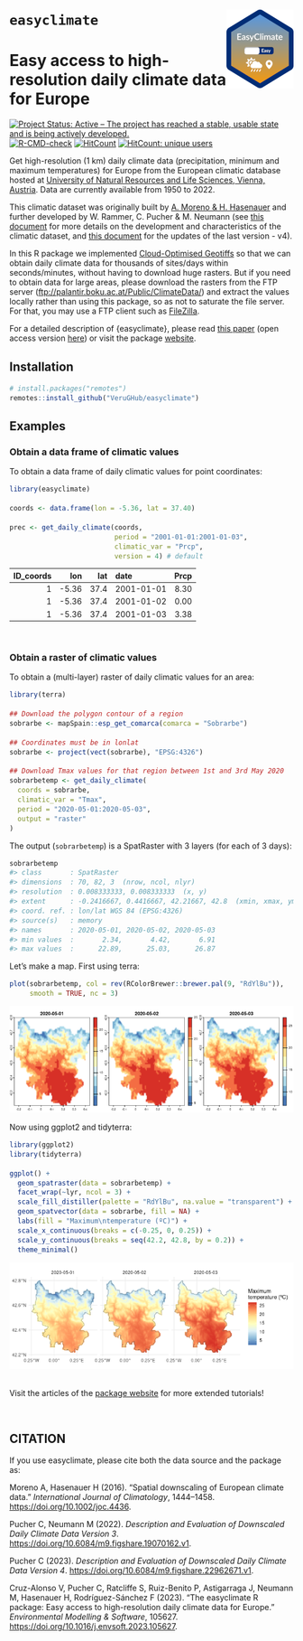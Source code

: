 
<!-- README.md is generated from README.Rmd. Please edit that file -->

# `easyclimate` <a href='https://verughub.github.io/easyclimate/'><img src="man/figures/easyclimate_logo_small.png" align="right" height="139"/></a>

# Easy access to high-resolution daily climate data for Europe

<!-- badges: start -->

[![Project Status: Active – The project has reached a stable, usable
state and is being actively
developed.](https://www.repostatus.org/badges/latest/active.svg)](https://www.repostatus.org/#active)
[![R-CMD-check](https://github.com/VeruGHub/easyclimate/actions/workflows/R-CMD-check.yaml/badge.svg)](https://github.com/VeruGHub/easyclimate/actions/workflows/R-CMD-check.yaml)
[![HitCount](https://hits.dwyl.com/VeruGHub/easyclimate.svg?style=flat-square)](https://hits.dwyl.com/VeruGHub/easyclimate)
[![HitCount: unique
users](https://hits.dwyl.com/VeruGHub/easyclimate.svg?style=flat-square&show=unique)](https://hits.dwyl.com/VeruGHub/easyclimate)
<!-- [![Codecov test coverage](https://codecov.io/gh/VeruGHub/easyclimate/branch/master/graph/badge.svg)](https://codecov.io/gh/VeruGHub/easyclimate?branch=master) -->

<!-- badges: end -->

Get high-resolution (1 km) daily climate data (precipitation, minimum
and maximum temperatures) for Europe from the European climatic database
hosted at [University of Natural Resources and Life Sciences, Vienna,
Austria](https://boku.ac.at/en/wabo/waldbau/wir-ueber-uns/daten). Data
are currently available from 1950 to 2022.

This climatic dataset was originally built by [A. Moreno & H.
Hasenauer](https://doi.org/10.1002/joc.4436) and further developed by W.
Rammer, C. Pucher & M. Neumann (see [this
document](https://github.com/VeruGHub/easyclimate/blob/master/inst/Description_Evaluation_Validation_Downscaled_Climate_Data_v2.pdf)
for more details on the development and characteristics of the climatic
dataset, and [this
document](https://doi.org/10.6084/m9.figshare.22962671.v1) for the
updates of the last version - v4).

In this R package we implemented [Cloud-Optimised
Geotiffs](https://www.cogeo.org/) so that we can obtain daily climate
data for thousands of sites/days within seconds/minutes, without having
to download huge rasters. But if you need to obtain data for large
areas, please download the rasters from the FTP server
(<ftp://palantir.boku.ac.at/Public/ClimateData/>) and extract the values
locally rather than using this package, so as not to saturate the file
server. For that, you may use a FTP client such as
[FileZilla](https://filezilla-project.org/).

For a detailed description of {easyclimate}, please read [this
paper](https://doi.org/10.1016/j.envsoft.2023.105627) (open access
version [here](https://doi.org/10.32942/osf.io/mc8uj)) or visit the
package [website](https://verughub.github.io/easyclimate/).

## Installation

``` r
# install.packages("remotes")
remotes::install_github("VeruGHub/easyclimate")
```

## Examples

### Obtain a data frame of climatic values

To obtain a data frame of daily climatic values for point coordinates:

``` r
library(easyclimate)

coords <- data.frame(lon = -5.36, lat = 37.40)

prec <- get_daily_climate(coords, 
                          period = "2001-01-01:2001-01-03", 
                          climatic_var = "Prcp",
                          version = 4) # default
```

| ID_coords |   lon |  lat | date       | Prcp |
|----------:|------:|-----:|:-----------|-----:|
|         1 | -5.36 | 37.4 | 2001-01-01 | 8.30 |
|         1 | -5.36 | 37.4 | 2001-01-02 | 0.00 |
|         1 | -5.36 | 37.4 | 2001-01-03 | 3.38 |

<br>

### Obtain a raster of climatic values

To obtain a (multi-layer) raster of daily climatic values for an area:

``` r
library(terra)

## Download the polygon contour of a region
sobrarbe <- mapSpain::esp_get_comarca(comarca = "Sobrarbe")

## Coordinates must be in lonlat 
sobrarbe <- project(vect(sobrarbe), "EPSG:4326")

## Download Tmax values for that region between 1st and 3rd May 2020
sobrarbetemp <- get_daily_climate(
  coords = sobrarbe,
  climatic_var = "Tmax",
  period = "2020-05-01:2020-05-03",
  output = "raster"
)
```

The output (`sobrarbetemp`) is a SpatRaster with 3 layers (for each of 3
days):

``` r
sobrarbetemp
#> class       : SpatRaster 
#> dimensions  : 70, 82, 3  (nrow, ncol, nlyr)
#> resolution  : 0.008333333, 0.008333333  (x, y)
#> extent      : -0.2416667, 0.4416667, 42.21667, 42.8  (xmin, xmax, ymin, ymax)
#> coord. ref. : lon/lat WGS 84 (EPSG:4326) 
#> source(s)   : memory
#> names       : 2020-05-01, 2020-05-02, 2020-05-03 
#> min values  :       2.34,       4.42,       6.91 
#> max values  :      22.89,      25.03,      26.87
```

Let’s make a map. First using terra:

``` r
plot(sobrarbetemp, col = rev(RColorBrewer::brewer.pal(9, "RdYlBu")), 
     smooth = TRUE, nc = 3)
```

![](man/figures/README-map_terra.png)

Now using ggplot2 and tidyterra:

``` r
library(ggplot2)
library(tidyterra)

ggplot() +
  geom_spatraster(data = sobrarbetemp) +
  facet_wrap(~lyr, ncol = 3) +
  scale_fill_distiller(palette = "RdYlBu", na.value = "transparent") +
  geom_spatvector(data = sobrarbe, fill = NA) +
  labs(fill = "Maximum\ntemperature (ºC)") +
  scale_x_continuous(breaks = c(-0.25, 0, 0.25)) +
  scale_y_continuous(breaks = seq(42.2, 42.8, by = 0.2)) +
  theme_minimal()
```

![](man/figures/README-map_ggplot-1.png)<!-- -->

<br> Visit the articles of the [package
website](https://verughub.github.io/easyclimate/) for more extended
tutorials!

<br>

## CITATION

If you use easyclimate, please cite both the data source and the package
as:

Moreno A, Hasenauer H (2016). “Spatial downscaling of European climate
data.” *International Journal of Climatology*, 1444–1458.
<https://doi.org/10.1002/joc.4436>.

Pucher C, Neumann M (2022). *Description and Evaluation of Downscaled
Daily Climate Data Version 3*.
<https://doi.org/10.6084/m9.figshare.19070162.v1>.

Pucher C (2023). *Description and Evaluation of Downscaled Daily Climate
Data Version 4*. <https://doi.org/10.6084/m9.figshare.22962671.v1>.

Cruz-Alonso V, Pucher C, Ratcliffe S, Ruiz-Benito P, Astigarraga J,
Neumann M, Hasenauer H, Rodríguez-Sánchez F (2023). “The easyclimate R
package: Easy access to high-resolution daily climate data for Europe.”
*Environmental Modelling & Software*, 105627.
<https://doi.org/10.1016/j.envsoft.2023.105627>.
